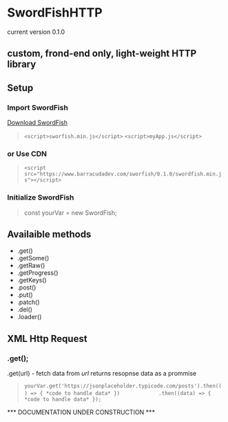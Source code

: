 # SwordFishHTTP
current version 0.1.0

## custom, frond-end only, light-weight HTTP library

## Setup

### Import SwordFish

[Download SwordFish](http://www.barracudadev.com)

> `<script>sworfish.min.js</script>`
> `<script>myApp.js</script>`

### or Use CDN

> `<script src="https://www.barracudadev.com/sworfish/0.1.0/swordfish.min.js"></script>`

### Initialize SwordFish

> const yourVar = new SwordFish;

## Availaible methods
* .get()
* .getSome()
* .getRaw()
* .getProgress()
* .getKeys()
* .post()
* .put()
* .patch()
* .del()
* .loader()

## XML Http Request

### .get();
 .get(url) - fetch data from *url* returns resopnse data as a prommise

> `yourVar.get('https://jsonplaceholder.typicode.com/posts').then(() => { *code to handle data* })`
>  `            .then((data) => { *code to handle data* });`

 *** DOCUMENTATION UNDER CONSTRUCTION ***
